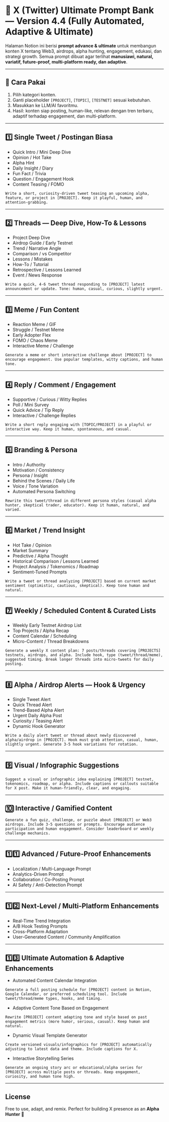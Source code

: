 # 📝 X (Twitter) Ultimate Prompt Bank — Version 4.4 (Fully Automated, Adaptive & Ultimate)

Halaman Notion ini berisi **prompt advance & ultimate** untuk membangun konten X tentang Web3, airdrops, alpha hunting, engagement, edukasi, dan strategi growth. Semua prompt dibuat agar terlihat **manusiawi, natural, variatif, future-proof, multi-platform ready, dan adaptive**.

---

## 🚀 Cara Pakai

1. Pilih kategori konten.
2. Ganti placeholder `[PROJECT]`, `[TOPIC]`, `[TESTNET]` sesuai kebutuhan.
3. Masukkan ke LLM/AI favoritmu.
4. Hasil: konten siap posting, human-like, relevan dengan tren terbaru, adaptif terhadap engagement, dan multi-platform.

---

## 1️⃣ Single Tweet / Postingan Biasa

* Quick Intro / Mini Deep Dive
* Opinion / Hot Take
* Alpha Hint
* Daily Insight / Diary
* Fun Fact / Trivia
* Question / Engagement Hook
* Content Teasing / FOMO

```
Write a short, curiosity-driven tweet teasing an upcoming alpha, feature, or project in [PROJECT]. Keep it playful, human, and attention-grabbing.
```

---

## 2️⃣ Threads — Deep Dive, How-To & Lessons

* Project Deep Dive
* Airdrop Guide / Early Testnet
* Trend / Narrative Angle
* Comparison / vs Competitor
* Lessons / Mistakes
* How-To / Tutorial
* Retrospective / Lessons Learned
* Event / News Response

```
Write a quick, 4-6 tweet thread responding to [PROJECT] latest announcement or update. Tone: human, casual, curious, slightly urgent.
```

---

## 3️⃣ Meme / Fun Content

* Reaction Meme / GIF
* Struggle / Testnet Meme
* Early Adopter Flex
* FOMO / Chaos Meme
* Interactive Meme / Challenge

```
Generate a meme or short interactive challenge about [PROJECT] to encourage engagement. Use popular templates, witty captions, and human tone.
```

---

## 4️⃣ Reply / Comment / Engagement

* Supportive / Curious / Witty Replies
* Poll / Mini Survey
* Quick Advice / Tip Reply
* Interactive / Challenge Replies

```
Write a short reply engaging with [TOPIC/PROJECT] in a playful or interactive way. Keep it human, spontaneous, and casual.
```

---

## 5️⃣ Branding & Persona

* Intro / Authority
* Motivation / Consistency
* Persona / Insight
* Behind the Scenes / Daily Life
* Voice / Tone Variation
* Automated Persona Switching

```
Rewrite this tweet/thread in different persona styles (casual alpha hunter, skeptical trader, educator). Keep it human, natural, and varied.
```

---

## 6️⃣ Market / Trend Insight

* Hot Take / Opinion
* Market Summary
* Predictive / Alpha Thought
* Historical Comparison / Lessons Learned
* Project Analysis / Tokenomics / Roadmap
* Sentiment-Tuned Prompts

```
Write a tweet or thread analyzing [PROJECT] based on current market sentiment (optimistic, cautious, skeptical). Keep tone human and natural.
```

---

## 7️⃣ Weekly / Scheduled Content & Curated Lists

* Weekly Early Testnet Airdrop List
* Top Projects / Alpha Recap
* Content Calendar / Scheduling
* Micro-Content / Thread Breakdowns

```
Generate a weekly X content plan: 7 posts/threads covering [PROJECTS] testnets, airdrops, and alpha. Include hook, type (tweet/thread/meme), suggested timing. Break longer threads into micro-tweets for daily posting.
```

---

## 8️⃣ Alpha / Airdrop Alerts — Hook & Urgency

* Single Tweet Alert
* Quick Thread Alert
* Trend-Based Alpha Alert
* Urgent Daily Alpha Post
* Curiosity / Teasing Alert
* Dynamic Hook Generator

```
Write a daily alert tweet or thread about newly discovered alpha/airdrop in [PROJECT]. Hook must grab attention, casual, human, slightly urgent. Generate 3-5 hook variations for rotation.
```

---

## 9️⃣ Visual / Infographic Suggestions

```
Suggest a visual or infographic idea explaining [PROJECT] testnet, tokenomics, roadmap, or alpha. Include captions or callouts suitable for X post. Make it human-friendly, clear, and engaging.
```

---

## 🔟 Interactive / Gamified Content

```
Generate a fun quiz, challenge, or puzzle about [PROJECT] or Web3 airdrops. Include 3-5 questions or prompts. Encourage audience participation and human engagement. Consider leaderboard or weekly challenge mechanics.
```

---

## 1️⃣1️⃣ Advanced / Future-Proof Enhancements

* Localization / Multi-Language Prompt
* Analytics-Driven Prompt
* Collaboration / Co-Posting Prompt
* AI Safety / Anti-Detection Prompt

---

## 1️⃣2️⃣ Next-Level / Multi-Platform Enhancements

* Real-Time Trend Integration
* A/B Hook Testing Prompts
* Cross-Platform Adaptation
* User-Generated Content / Community Amplification

---

## 1️⃣3️⃣ Ultimate Automation & Adaptive Enhancements

* Automated Content Calendar Integration

```
Generate a full posting schedule for [PROJECT] content in Notion, Google Calendar, or preferred scheduling tool. Include tweet/thread/meme types, hooks, and timing.
```

* Adaptive Content Tone Based on Engagement

```
Rewrite [PROJECT] content adapting tone and style based on past engagement metrics (more humor, serious, casual). Keep human and natural.
```

* Dynamic Visual Template Generator

```
Create versioned visuals/infographics for [PROJECT] automatically adjusting to latest data and theme. Include captions for X.
```

* Interactive Storytelling Series

```
Generate an ongoing story arc or educational/alpha series for [PROJECT] across multiple posts or threads. Keep engagement, curiosity, and human tone high.
```

---

## License

Free to use, adapt, and remix. Perfect for building X presence as an **Alpha Hunter** 🚀
